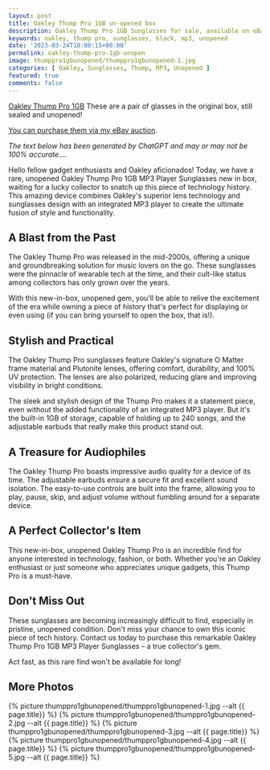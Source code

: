 ```yaml
---
layout: post
title: Oakley Thump Pro 1GB un-opened box
description: Oakley Thump Pro 1GB Sunglasses for sale, available on eBay. 
keywords: oakley, thump pro, sunglasses, black, mp3, unopened
date: '2023-03-24T10:00:15+00:00'
permalink: oakley-thump-pro-1gb-unopen
image: thumppro1gbunopened/thumppro1gbunopened-1.jpg
categories: [ Oakley, Sunglasses, Thump, MP3, Unopened ]
featured: true
comments: false 
---
```

[Oakley Thump Pro 1GB](https://www.ebay.com/itm/155481310201) These are a pair of glasses in the original box, still sealed and unopened!

[You can purchase them via my eBay auction](https://www.ebay.com/itm/155481310201).

*The text below has been generated by ChatGPT and may or may not be 100% accurate....*

Hello fellow gadget enthusiasts and Oakley aficionados! Today, we have a rare, unopened Oakley Thump Pro 1GB MP3 Player Sunglasses new in box, waiting for a lucky collector to snatch up this piece of technology history. This amazing device combines Oakley's superior lens technology and sunglasses design with an integrated MP3 player to create the ultimate fusion of style and functionality.

## A Blast from the Past
The Oakley Thump Pro was released in the mid-2000s, offering a unique and groundbreaking solution for music lovers on the go. These sunglasses were the pinnacle of wearable tech at the time, and their cult-like status among collectors has only grown over the years.

With this new-in-box, unopened gem, you'll be able to relive the excitement of the era while owning a piece of history that's perfect for displaying or even using (if you can bring yourself to open the box, that is!).

## Stylish and Practical
The Oakley Thump Pro sunglasses feature Oakley's signature O Matter frame material and Plutonite lenses, offering comfort, durability, and 100% UV protection. The lenses are also polarized, reducing glare and improving visibility in bright conditions.

The sleek and stylish design of the Thump Pro makes it a statement piece, even without the added functionality of an integrated MP3 player. But it's the built-in 1GB of storage, capable of holding up to 240 songs, and the adjustable earbuds that really make this product stand out.

## A Treasure for Audiophiles
The Oakley Thump Pro boasts impressive audio quality for a device of its time. The adjustable earbuds ensure a secure fit and excellent sound isolation. The easy-to-use controls are built into the frame, allowing you to play, pause, skip, and adjust volume without fumbling around for a separate device.

## A Perfect Collector's Item
This new-in-box, unopened Oakley Thump Pro is an incredible find for anyone interested in technology, fashion, or both. Whether you're an Oakley enthusiast or just someone who appreciates unique gadgets, this Thump Pro is a must-have.

## Don't Miss Out
These sunglasses are becoming increasingly difficult to find, especially in pristine, unopened condition. Don't miss your chance to own this iconic piece of tech history. Contact us today to purchase this remarkable Oakley Thump Pro 1GB MP3 Player Sunglasses – a true collector's gem.

Act fast, as this rare find won't be available for long!

## More Photos
{% picture thumppro1gbunopened/thumppro1gbunopened-1.jpg --alt {{ page.title}}  %}
{% picture thumppro1gbunopened/thumppro1gbunopened-2.jpg --alt {{ page.title}}  %}
{% picture thumppro1gbunopened/thumppro1gbunopened-3.jpg --alt {{ page.title}}  %}
{% picture thumppro1gbunopened/thumppro1gbunopened-4.jpg --alt {{ page.title}}  %}
{% picture thumppro1gbunopened/thumppro1gbunopened-5.jpg --alt {{ page.title}}  %}
